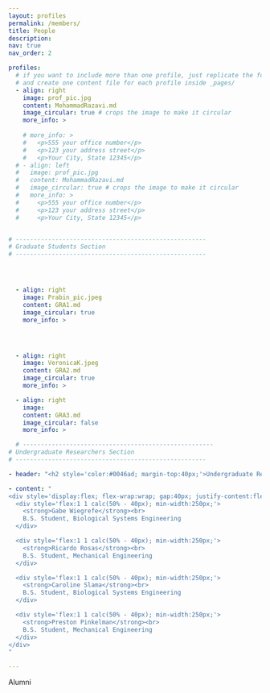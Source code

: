 ```yaml
---
layout: profiles
permalink: /members/
title: People
description: 
nav: true
nav_order: 2

profiles:
  # if you want to include more than one profile, just replicate the following block
  # and create one content file for each profile inside _pages/
  - align: right
    image: prof_pic.jpg
    content: MohammadRazavi.md
    image_circular: true # crops the image to make it circular
    more_info: >
    
    # more_info: >
    #   <p>555 your office number</p>
    #   <p>123 your address street</p>
    #   <p>Your City, State 12345</p>
  # - align: left
  #   image: prof_pic.jpg
  #   content: MohammadRazavi.md
  #   image_circular: true # crops the image to make it circular
  #   more_info: >
  #     <p>555 your office number</p>
  #     <p>123 your address street</p>
  #     <p>Your City, State 12345</p>


# -----------------------------------------------------
# Graduate Students Section
# -----------------------------------------------------




  - align: right
    image: Prabin_pic.jpeg
    content: GRA1.md
    image_circular: true
    more_info: >




  - align: right
    image: VeronicaK.jpeg
    content: GRA2.md
    image_circular: true
    more_info: >

  - align: right
    image: 
    content: GRA3.md
    image_circular: false
    more_info: >

  # -----------------------------------------------------
# Undergraduate Researchers Section
# -----------------------------------------------------

- header: "<h2 style='color:#0046ad; margin-top:40px;'>Undergraduate Researchers</h2>"

- content: "
<div style='display:flex; flex-wrap:wrap; gap:40px; justify-content:flex-start;'>
  <div style='flex:1 1 calc(50% - 40px); min-width:250px;'>
    <strong>Gabe Wiegrefe</strong><br>
    B.S. Student, Biological Systems Engineering
  </div>

  <div style='flex:1 1 calc(50% - 40px); min-width:250px;'>
    <strong>Ricardo Rosas</strong><br>
    B.S. Student, Mechanical Engineering
  </div>

  <div style='flex:1 1 calc(50% - 40px); min-width:250px;'>
    <strong>Caroline Slama</strong><br>
    B.S. Student, Biological Systems Engineering
  </div>

  <div style='flex:1 1 calc(50% - 40px); min-width:250px;'>
    <strong>Preston Pinkelman</strong><br>
    B.S. Student, Mechanical Engineering
  </div>
</div>
"

---
```

Alumni

